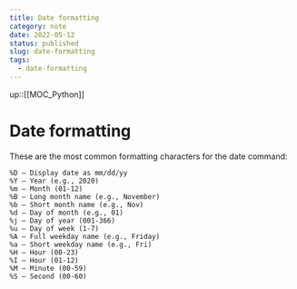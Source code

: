 ```yaml
---
title: Date formatting
category: note
date: 2022-05-12
status: published
slug: date-formatting
tags:
  - date-formatting
---
```

up::[[MOC_Python]]

# Date formatting

These are the most common formatting characters for the date command:

```text
%D – Display date as mm/dd/yy
%Y – Year (e.g., 2020)
%m – Month (01-12)
%B – Long month name (e.g., November)
%b – Short month name (e.g., Nov)
%d – Day of month (e.g., 01)
%j – Day of year (001-366)
%u – Day of week (1-7)
%A – Full weekday name (e.g., Friday)
%a – Short weekday name (e.g., Fri)
%H – Hour (00-23)
%I – Hour (01-12)
%M – Minute (00-59)
%S – Second (00-60)
```
